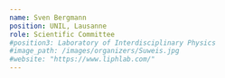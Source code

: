 ```yaml
---
name: Sven Bergmann
position: UNIL, Lausanne
role: Scientific Committee
#position3: Laboratory of Interdisciplinary Physics
#image_path: /images/organizers/Suweis.jpg
#website: "https://www.liphlab.com/"
---
```

